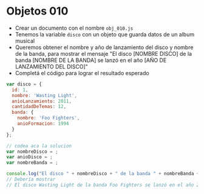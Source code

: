 # Objetos 010

* Crear un documento con el nombre `obj_010.js`
* Tenemos la variable `disco` con un objeto que guarda datos de un album musical
* Queremos obtener el nombre y año de lanzamiento del disco y nombre de la banda, para mostrar el mensaje "El disco [NOMBRE DISCO] de la banda [NOMBRE DE LA BANDA] se lanzó en el año [AÑO DE LANZAMIENTO DEL DISCO]"
* Completá el código para lograr el resultado esperado

```js
var disco = {
  id: 1,
  nombre: 'Wasting Light',
  anioLanzamiento: 2011,
  cantidadDeTemas: 12,
  banda: {
    nombre: 'Foo Fighters',
    anioFormacion: 1994
  }
};

// codea aca la solucion
var nombreDisco = ;
var anioDisco = ;
var nombreBanda = ;

console.log("El disco " + nombreDisco + " de la banda " + nombreBanda + " se lanzó en el año " + anioDisco);
// Debería mostrar
// El disco Wasting Light de la banda Foo Fighters se lanzó en el año 2011
```